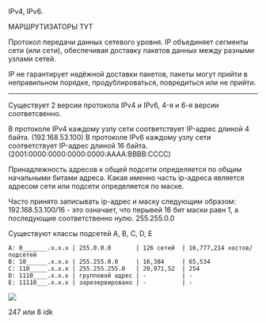 IPv4, IPv6. 

МАРШРУТИЗАТОРЫ ТУТ

Протокол передачи данных сетевого уровня.
IP объединяет сегменты сети (или сети), обеспечивая доставку пакетов данных между разными
узлами сетей.

IP не гарантирует надёжной доставки пакетов,
пакеты могут прийти в неправильном порядке, продублироваться, повредиться или не прийти.

---

Существует 2 версии протокола IPv4 и IPv6, 4-я и 6-я версии соответсвенно.

В протоколе IPv4 каждому узлу сети соответствует IP-адрес длиной 4 байта. (192.168.53.100)
В протоколе IPv6 каждому узлу сети соответствует IP-адрес длиной 16 байта. (2001:0000:0000:0000:0000:AAAA:BBBB:CCCC)


Принадлежность адресов к общей подсети определяется по общим начальными битами адреса.
Какая именно часть ip-адреса является адресом сети или подсети определяется по маске.

Часто принято записывать ip-адрес и маску следующим образом: 192.168.53.100/16 - это означает, что перывей 16 бит маски равн 1,
а последующие соответственно нулю. 255.255.0.0

Существуют классы подсетей A, B, C, D, E
```
A: 0_______.x.x.x | 255.0.0.0       | 126 сетей  | 16,777,214 хостов/подсетей
B: 10______.x.x.x | 255.255.0.0     | 16,384     | 65,534
C: 110_____.x.x.x | 255.255.255.0   | 20,971,52  | 254
D: 1110____.x.x.x | групповой адрес | -          | -
E: 11110___.x.x.x | зарезервировано | -          | -
```


<img src="https://raw.githubusercontent.com/xxl601/xxl601.github.io/main/ip/1.png">


247 или 8 idk
